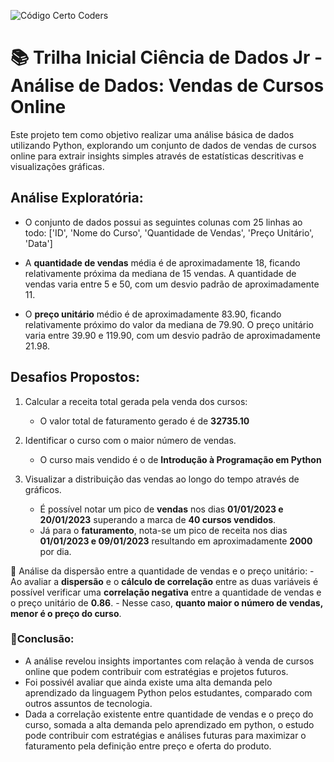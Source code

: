 ![Código Certo Coders](https://utfs.io/f/3b2340e8-5523-4aca-a549-0688fd07450e-j4edu.jfif)

# 📚 Trilha Inicial Ciência de Dados Jr - Análise de Dados: Vendas de Cursos Online
Este projeto tem como objetivo realizar uma análise básica de dados utilizando Python, explorando um conjunto de dados de vendas de cursos online para extrair insights simples através de estatísticas descritivas e visualizações gráficas.

## Análise Exploratória:
- O conjunto de dados possui as seguintes colunas com 25 linhas ao todo:
['ID', 'Nome do Curso', 'Quantidade de Vendas', 'Preço Unitário', 'Data']

- A **quantidade de vendas** média é de aproximadamente 18, ficando relativamente próxima da mediana de 15 vendas. A quantidade de vendas varia entre 5 e 50, com um desvio padrão de aproximadamente 11.
- O **preço unitário** médio é de aproximadamente 83.90, ficando relativamente próximo do valor da mediana de 79.90. O preço unitário varia entre 39.90 e 119.90, com um desvio padrão de aproximadamente 21.98.

## Desafios Propostos:
   1. Calcular a receita total gerada pela venda dos cursos:
      - O valor total de faturamento gerado é de **32735.10**

   2. Identificar o curso com o maior número de vendas.
      - O curso mais vendido é o de **Introdução à Programação em Python**

   3. Visualizar a distribuição das vendas ao longo do tempo através de gráficos.
      - É possível notar um pico de **vendas** nos dias **01/01/2023 e 20/01/2023** superando a marca de **40 cursos vendidos**.
      - Já para o **faturamento**, nota-se um pico de receita nos dias **01/01/2023 e 09/01/2023** resultando em aproximadamente **2000** por dia.

   🌟 Análise da dispersão entre a quantidade de vendas e o preço unitário:
      - Ao avaliar a **dispersão** e o **cálculo de correlação** entre as duas variáveis é possível verificar uma **correlação negativa** entre a quantidade de vendas e o preço unitário de **0.86**.
      - Nesse caso, **quanto maior o número de vendas, menor é o preço do curso**.


### 📝Conclusão:
- A análise revelou insights importantes com relação à venda de cursos online que podem contribuir com estratégias e projetos futuros.
- Foi possivél avaliar que ainda existe uma alta demanda pelo aprendizado da linguagem Python pelos estudantes, comparado com outros assuntos de tecnologia. 
- Dada a correlação existente entre quantidade de vendas e o preço do curso, somada a alta demanda pelo aprendizado em python, o estudo pode contribuir com estratégias e análises futuras para maximizar o faturamento pela definição entre preço e oferta do produto.